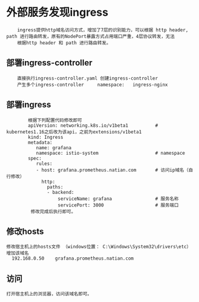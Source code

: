 # 外部服务发现ingress
        ingress提供http域名访问方式，增加了7层的识别能力，可以根据 http header, path 进行路由转发，原有的NodePort暴露方式占用端口严重，4层协议转发，无法
        根据http header 和 path 进行路由转发。
## 部署ingress-controller
        直接执行ingress-controller.yaml 创建ingress-controller  
        产生多个ingress-controller     namespace:   ingress-nginx
## 部署ingress
            根据下列配置代码修改即可
            apiVersion: networking.k8s.io/v1beta1          # kubernetes1.16之后改为该api，之前为extensions/v1beta1
            kind: Ingress
            metadata: 
               name: grafana                                 
               namespace: istio-system                     # namespace
            spec: 
               rules: 
               - host: grafana.prometheus.natian.com       # 访问ip域名（自行修改）
                 http:
                   paths: 
                   - backend: 
                       serviceName: grafana                # 服务名称
                       servicePort: 3000                   # 服务端口
             修改完成后执行即可。
## 修改hosts
    修改宿主机上的hosts文件 （windows位置： C:\Windows\System32\drivers\etc）
    增加该域名   
      192.168.0.50    grafana.prometheus.natian.com
## 访问
    打开宿主机上的浏览器，访问该域名即可。
